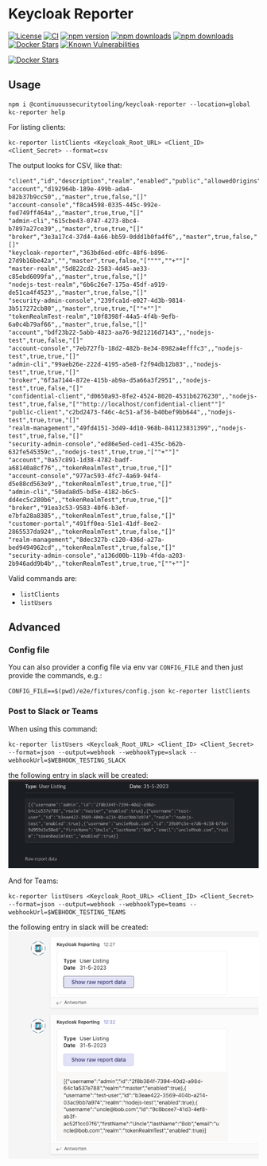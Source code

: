 # Keycloak Reporter


[![License](https://img.shields.io/github/license/ContinuousSecurityTooling/keycloak-reporter.svg)](LICENSE)
[![CI](https://github.com/ContinuousSecurityTooling/keycloak-reporter/actions/workflows/pipeline.yml/badge.svg)](https://github.com/ContinuousSecurityTooling/keycloak-reporter/actions/workflows/pipeline.yml)
[![npm version](https://badge.fury.io/js/%40ContinuousSecurityTooling%2Fkeycloak-reporter.svg)](https://www.npmjs.com/package/@continuoussecuritytooling/keycloak-reporter)
[![npm downloads](https://img.shields.io/npm/dm/%40ContinuousSecurityTooling%2Fkeycloak-reporter.svg)](https://www.npmjs.com/package/@continuoussecuritytooling/keycloak-reporter)
[![npm downloads](https://img.shields.io/npm/dt/%40ContinuousSecurityTooling%2Fkeycloak-reporter.svg)](https://www.npmjs.com/package/@continuoussecuritytooling/keycloak-reporter)
[![Docker Stars](https://img.shields.io/docker/stars/continuoussecuritytooling/keycloak-reporting-cli.svg)](https://hub.docker.com/r/continuoussecuritytooling/keycloak-reporting-cli/)
[![Known Vulnerabilities](https://snyk.io/test/github/ContinuousSecurityTooling/keycloak-reporter/badge.svg)](https://snyk.io/test/github/ContinuousSecurityTooling/keycloak-reporter)

[![Docker Stars](https://img.shields.io/docker/stars/continuoussecuritytooling/keycloak-reporting-cli.svg)](https://hub.docker.com/r/continuoussecuritytooling/keycloak-reporting-cli/)

## Usage

```
npm i @continuoussecuritytooling/keycloak-reporter --location=global
kc-reporter help
```
For listing clients:
```
kc-reporter listClients <Keycloak_Root_URL> <Client_ID> <Client_Secret> --format=csv
```

The output looks for CSV, like that:
```
"client","id","description","realm","enabled","public","allowedOrigins"
"account","d192964b-189e-499b-ada4-b82b37b9cc50",,"master",true,false,"[]"
"account-console","f8ca4598-0335-445c-992e-fed749ff464a",,"master",true,true,"[]"
"admin-cli","615cbe43-0747-4273-8bc4-b7897a27ce39",,"master",true,true,"[]"
"broker","3e3a17c4-37d4-4a66-bb59-0ddd1b0fa4f6",,"master",true,false,"[]"
"keycloak-reporter","363bd6ed-e0fc-48f6-b896-27d9b16be42a","","master",true,false,"["""",""+""]"
"master-realm","5d822cd2-2583-4d45-ae33-c85ebd6099fa",,"master",true,false,"[]"
"nodejs-test-realm","6b6c26e7-175a-45df-a919-de51ca4f4523",,"master",true,false,"[]"
"security-admin-console","239fca1d-e027-4d3b-9814-3b517272cb80",,"master",true,true,"[""+""]"
"tokenRealmTest-realm","10f8398f-44a5-4f4b-9efb-6a0c4b79af66",,"master",true,false,"[]"
"account","bdf23b22-5abb-4823-aa76-9d21216d7143",,"nodejs-test",true,false,"[]"
"account-console","7eb727fb-18d2-482b-8e34-8982a4efffc3",,"nodejs-test",true,true,"[]"
"admin-cli","99aeb26e-222d-4195-a5e8-f2f94db12b83",,"nodejs-test",true,true,"[]"
"broker","6f3a7144-872e-415b-ab9a-d5a66a3f2951",,"nodejs-test",true,false,"[]"
"confidential-client","d0650a93-8fe2-4524-8020-4531b6276230",,"nodejs-test",true,false,"[""http://localhost/confidential-client""]"
"public-client","c2bd2473-f46c-4c51-af36-b40bef9bb644",,"nodejs-test",true,true,"[]"
"realm-management","49fd4151-3d49-4d10-968b-841123831399",,"nodejs-test",true,false,"[]"
"security-admin-console","ed86e5ed-ced1-435c-b62b-632fe545359c",,"nodejs-test",true,true,"[""+""]"
"account","0a57c891-1d38-4782-badf-a68140a8cf76",,"tokenRealmTest",true,true,"[]"
"account-console","977ac593-4fc7-4a69-94f4-d5e88cd563e9",,"tokenRealmTest",true,true,"[]"
"admin-cli","50ada8d5-bd5e-4182-b6c5-dd4ec5c280b6",,"tokenRealmTest",true,true,"[]"
"broker","91ea3c53-9583-40f6-b3ef-e7bfa28a8385",,"tokenRealmTest",true,false,"[]"
"customer-portal","491ff0ea-51e1-41df-8ee2-2865537da924",,"tokenRealmTest",true,false,"[]"
"realm-management","8dec327b-c120-436d-a27a-bed9494962cd",,"tokenRealmTest",true,false,"[]"
"security-admin-console","a136d00b-119b-4fda-a203-2b946add9b4b",,"tokenRealmTest",true,true,"[""+""]"
```

Valid commands are:
- `listClients`
- `listUsers`

## Advanced

### Config file

You can also provider a config file via env var `CONFIG_FILE` and then just provide the commands, e.g.:
```
CONFIG_FILE==$(pwd)/e2e/fixtures/config.json kc-reporter listClients
```

### Post to Slack or Teams

When using this command:
```
kc-reporter listUsers <Keycloak_Root_URL> <Client_ID> <Client_Secret> --format=json --output=webhook --webhookType=slack --webhookUrl=$WEBHOOK_TESTING_SLACK
```
the following entry in slack will be created:
![Slack Sample](.docs/webhook-slack-sample.png)

And for Teams:
```
kc-reporter listUsers <Keycloak_Root_URL> <Client_ID> <Client_Secret> --format=json --output=webhook --webhookType=teams --webhookUrl=$WEBHOOK_TESTING_TEAMS
```
the following entry in slack will be created:
![Team Sample](.docs/webhook-teams-sample.png)